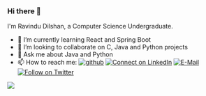 ### Hi there 👋
<!-- ![](https://komarev.com/ghpvc/?username=ravdsn)-->
I'm Ravindu Dilshan, a Computer Science Undergraduate.
<!--
**ravdsn/ravdsn** is a ✨ _special_ ✨ repository because its `README.md` (this file) appears on your GitHub profile.

Here are some ideas to get you started:

- 🔭 I’m currently working on ...
-->

- 🌱 I’m currently learning React and Spring Boot
- 👯 I’m looking to collaborate on C, Java and Python projects
- 💬 Ask me about Java and Python
- 📫 How to reach me: [![github](https://img.shields.io/badge/--github?label=Github&logo=Github&style=social)](https://github.com/ravdsn) [![Connect on LinkedIn](https://img.shields.io/badge/--linkedin?label=LinkedIn&logo=LinkedIn&style=social)](https://www.linkedin.com/in/ravindu-dilshan/) [![E-Mail](https://img.shields.io/badge/--email?label=E-mail&logo=Gmail&style=social)](mailto:ravindu.dilshan.rd@gmail.com)[![Follow on Twitter](https://img.shields.io/badge/--twitter?label=Twitter&logo=Twitter&style=social)](https://twitter.com/ravdsn)
<!--- 🤔 I’m looking for help with ...-->
<!--
- 😄 Pronouns: ...
- ⚡ Fun fact: ...
-->
<img align="center" src ="https://github-readme-stats.vercel.app/api?username=ravdsn&show_icons=true&count_private=true&theme=default&hide_border=true&hide=issues&include_all_commits=true">
<!-- <img align="center" src="https://github-readme-stats.vercel.app/api/top-langs/?username=ravdsn&layout=compact" />
